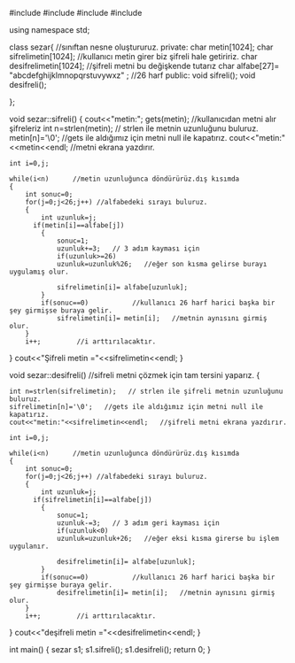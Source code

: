 #include <iostream>
#include<cstdlib>
#include<cstring>
#include<clocale>

using namespace std;

class sezar{         //sınıftan nesne oluştururuz.
private:
    char metin[1024];
    char sifrelimetin[1024];  //kullanıcı metin girer biz şifreli hale getiririz.
    char desifrelimetin[1024];  //şifreli metni bu değişkende tutarız
    char alfabe[27]= "abcdefghijklmnopqrstuvywxz" ; //26 harf
public:
    void sifreli();
    void desifreli();
    
};

void sezar::sifreli()
{
    cout<<"metin:";  gets(metin);     //kullanıcıdan metni alır şifreleriz
    int n=strlen(metin);   // strlen ile metnin uzunluğunu buluruz.
    metin[n]='\0';   //gets ile aldığımız için metni null ile kapatırız.
    cout<<"metin:"<<metin<<endl;   //metni ekrana yazdırır.
    
    int i=0,j;
    
    while(i<n)      //metin uzunluğunca döndürürüz.dış kısımda
    {
        int sonuc=0;
        for(j=0;j<26;j++) //alfabedeki sırayı buluruz.
        {
            int uzunluk=j;
          if(metin[i]==alfabe[j])
            {
                sonuc=1;
                uzunluk+=3;   // 3 adım kayması için
                if(uzunluk>=26)
                uzunluk=uzunluk%26;   //eğer son kısma gelirse burayı uygulamış olur.
                
                sifrelimetin[i]= alfabe[uzunluk];
            }
            if(sonuc==0)           //kullanıcı 26 harf harici başka bir şey girmişse buraya gelir.
                sifrelimetin[i]= metin[i];   //metnin aynısını girmiş olur.
        }
        i++;         //i arttırılacaktır.
}
    cout<<"Şifreli metin ="<<sifrelimetin<<endl;
}

void sezar::desifreli()   //sifreli metni çözmek için tam tersini yaparız.
{
   
    int n=strlen(sifrelimetin);   // strlen ile şifreli metnin uzunluğunu buluruz.
    sifrelimetin[n]='\0';   //gets ile aldığımız için metni null ile kapatırız.
    cout<<"metin:"<<sifrelimetin<<endl;   //şifreli metni ekrana yazdırır.
    
    int i=0,j;
    
    while(i<n)      //metin uzunluğunca döndürürüz.dış kısımda
    {
        int sonuc=0;
        for(j=0;j<26;j++) //alfabedeki sırayı buluruz.
        {
            int uzunluk=j;
          if(sifrelimetin[i]==alfabe[j])
            {
                sonuc=1;
                uzunluk-=3;   // 3 adım geri kayması için
                if(uzunluk<0)
                uzunluk=uzunluk+26;   //eğer eksi kısma girerse bu işlem uygulanır.
                
                desifrelimetin[i]= alfabe[uzunluk];
            }
            if(sonuc==0)           //kullanıcı 26 harf harici başka bir şey girmişse buraya gelir.
                desifrelimetin[i]= metin[i];   //metnin aynısını girmiş olur.
        }
        i++;         //i arttırılacaktır.
}
    cout<<"deşifreli metin ="<<desifrelimetin<<endl;
}





int main()
{
    sezar s1;
    s1.sifreli();
    s1.desifreli();
    return 0;
}

